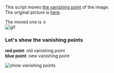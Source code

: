 This script moves [the vanishing point](https://en.wikipedia.org/wiki/Vanishing_point) of the image.  
The original picture is [here](https://i.imgur.com/KguoTZ9.jpg).  

The moved one is ↓  
![gif](https://user-images.githubusercontent.com/13133179/32699792-9d37f12a-c7fe-11e7-8000-d1ad39a57c4f.gif)

### Let's show the vanishing points 
**red point**: old vanishing point  
**blue point**: new vanishing point

![show vanishing points](https://user-images.githubusercontent.com/13133179/32699924-11487358-c801-11e7-9672-16dfe3dfed24.gif)
